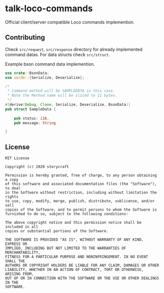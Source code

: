 # talk-loco-commands
Official client/server compatible Loco commands implemention.

## Contributing
Check `src/request`, `src/response` directory for already implemented command datas.
For data structs check `src/struct`.

Example bson command data implemention.
```rust
use crate::BsonData;
use serde::{Serialize, Deserialize};

/* 
 * Command method will be SAMPLEDATA in this case.
 * Note the Method name will be sliced to 11 bytes.
 */
#[derive(Debug, Clone, Serialize, Deserialize, BsonData)]
pub struct SampleData {
    
    pub status: i16,
    pub message: String

}
```

## License
```
MIT License

Copyright (c) 2020 storycraft

Permission is hereby granted, free of charge, to any person obtaining a copy
of this software and associated documentation files (the "Software"), to deal
in the Software without restriction, including without limitation the rights
to use, copy, modify, merge, publish, distribute, sublicense, and/or sell
copies of the Software, and to permit persons to whom the Software is
furnished to do so, subject to the following conditions:

The above copyright notice and this permission notice shall be included in all
copies or substantial portions of the Software.

THE SOFTWARE IS PROVIDED "AS IS", WITHOUT WARRANTY OF ANY KIND, EXPRESS OR
IMPLIED, INCLUDING BUT NOT LIMITED TO THE WARRANTIES OF MERCHANTABILITY,
FITNESS FOR A PARTICULAR PURPOSE AND NONINFRINGEMENT. IN NO EVENT SHALL THE
AUTHORS OR COPYRIGHT HOLDERS BE LIABLE FOR ANY CLAIM, DAMAGES OR OTHER
LIABILITY, WHETHER IN AN ACTION OF CONTRACT, TORT OR OTHERWISE, ARISING FROM,
OUT OF OR IN CONNECTION WITH THE SOFTWARE OR THE USE OR OTHER DEALINGS IN THE
SOFTWARE.
```